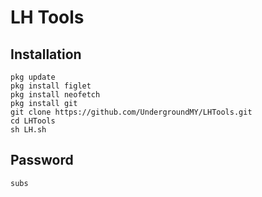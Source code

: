 # LH Tools
## Installation
```
pkg update
pkg install figlet
pkg install neofetch
pkg install git
git clone https://github.com/UndergroundMY/LHTools.git
cd LHTools
sh LH.sh
```

## Password
```subs```
